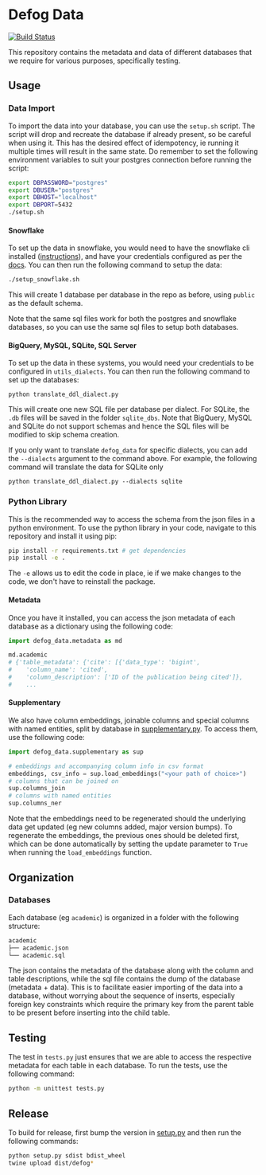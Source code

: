 # Defog Data

[![Build Status](https://github.com/defog-ai/defog-data/actions/workflows/main.yml/badge.svg)](https://github.com/defog-ai/defog-data/actions/workflows/main.yml)

This repository contains the metadata and data of different databases that we require for various purposes, specifically testing.

## Usage

### Data Import

To import the data into your database, you can use the `setup.sh` script. The script will drop and recreate the database if already present, so be careful when using it. This has the desired effect of idempotency, ie running it multiple times will result in the same state. Do remember to set the following environment variables to suit your postgres connection before running the script:

```sh
export DBPASSWORD="postgres"
export DBUSER="postgres"
export DBHOST="localhost"
export DBPORT=5432
./setup.sh
```

#### Snowflake

To set up the data in snowflake, you would need to have the snowflake cli installed ([instructions](https://docs.snowflake.com/en/user-guide/snowsql-install-config)), and have your credentials configured as per the [docs](https://docs.snowflake.com/en/user-guide/snowsql-config). You can then run the following command to setup the data:

```sh
./setup_snowflake.sh
```

This will create 1 database per database in the repo as before, using `public` as the default schema.

Note that the same sql files work for both the postgres and snowflake databases, so you can use the same sql files to setup both databases.

#### BigQuery, MySQL, SQLite, SQL Server

To set up the data in these systems, you would need your credentials to be configured in `utils_dialects`. You can then run the following command to set up the databases:

```
python translate_ddl_dialect.py
```

This will create one new SQL file per database per dialect.
For SQLite, the `.db` files will be saved in the folder `sqlite_dbs`.
Note that BigQuery, MySQL and SQLite do not support schemas and hence the SQL files will be modified to skip schema creation.

If you only want to translate `defog_data` for specific dialects, you can add the `--dialects` argument to the command above. For example, the following command will translate the data for SQLite only

```
python translate_ddl_dialect.py --dialects sqlite
```

### Python Library

This is the recommended way to access the schema from the json files in a python environment. To use the python library in your code, navigate to this repository and install it using pip:

```sh
pip install -r requirements.txt # get dependencies
pip install -e .
```

The `-e` allows us to edit the code in place, ie if we make changes to the code, we don't have to reinstall the package.

#### Metadata

Once you have it installed, you can access the json metadata of each database as a dictionary using the following code:

```python
import defog_data.metadata as md

md.academic
# {'table_metadata': {'cite': [{'data_type': 'bigint',
#    'column_name': 'cited',
#    'column_description': ['ID of the publication being cited']},
#    ...
```

#### Supplementary

We also have column embeddings, joinable columns and special columns with named entities, split by database in [supplementary.py](defog_data/supplementary.py). To access them, use the following code:

```python
import defog_data.supplementary as sup

# embeddings and accompanying column info in csv format
embeddings, csv_info = sup.load_embeddings("<your path of choice>")
# columns that can be joined on
sup.columns_join
# columns with named entities
sup.columns_ner
```

Note that the embeddings need to be regenerated should the underlying data get updated (eg new columns added, major version bumps). To regenerate the embeddings, the previous ones should be deleted first, which can be done automatically by setting the update parameter to `True` when running the `load_embeddings` function.

## Organization

### Databases

Each database (eg `academic`) is organized in a folder with the following structure:

```sh
academic
├── academic.json
└── academic.sql
```

The json contains the metadata of the database along with the column and table descriptions, while the sql file contains the dump of the database (metadata + data). This is to facilitate easier importing of the data into a database, without worrying about the sequence of inserts, especially foreign key constraints which require the primary key from the parent table to be present before inserting into the child table.

## Testing

The test in `tests.py` just ensures that we are able to access the respective metadata for each table in each database. To run the tests, use the following command:

```sh
python -m unittest tests.py
```

## Release

To build for release, first bump the version in [setup.py](setup.py) and then run the following commands:

```sh
python setup.py sdist bdist_wheel
twine upload dist/defog*
```
